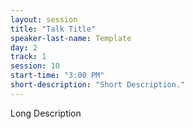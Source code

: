 ```yaml
---
layout: session
title: "Talk Title"
speaker-last-name: Template
day: 2
track: 1
session: 10
start-time: "3:00 PM"
short-description: "Short Description."
---
```


Long Description